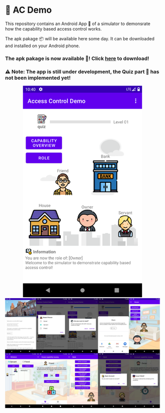 # :closed_lock_with_key: AC Demo

This repository contains an Android App :iphone: of a simulator to demonsrate how the capability based access control works.

The apk pakage :package: will be available here some day. It can be downloaded and installed on your Android phone.

### The apk pakage is now available :tada:! Click [here](https://github.com/YechengChu/ACDemo/raw/master/ACDemo.apk) to download!

### :warning: Note: The app is still under development, the Quiz part :pencil: has not been implemented yet!

<div align=center><img src="images/main_page.png" width="388" height="689"/></div>



<div align=center><img src="images/demo_img.png"/></div>
